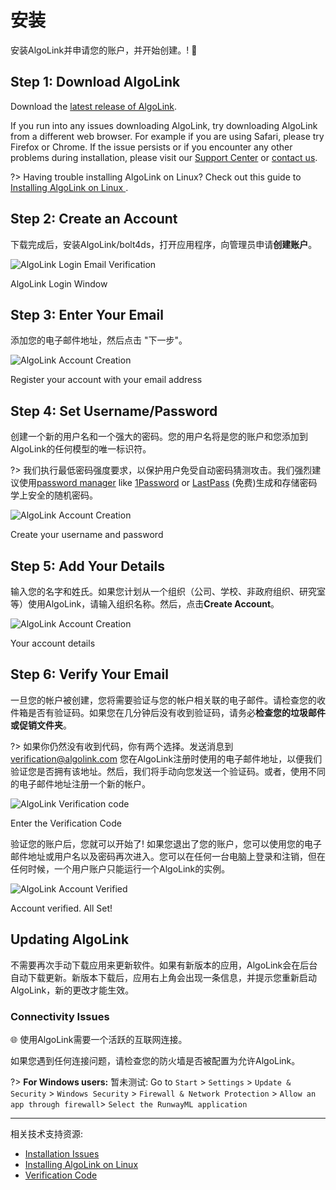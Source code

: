# 安装

安装AlgoLink并申请您的账户，并开始创建。! 🚀



## Step 1: Download AlgoLink

Download the [latest release of AlgoLink](https://algolink.com/download).

If you run into any issues downloading AlgoLink, try downloading AlgoLink from a different web browser. For example if you are using Safari, please try Firefox or Chrome. If the issue persists or if you encounter any other problems during installation, please visit our [Support Center](https://support.AlgoLink.com/) or [contact us](https://support.AlgoLink.com/AlgoLink-explained/AlgoLink-support).

?> Having trouble installing AlgoLink on Linux? Check out this guide to [Installing AlgoLink on Linux ](https://support.AlgoLink.com/en/articles/3116268-runway-on-linux).

## Step 2: Create an Account

下载完成后，安装AlgoLink/bolt4ds，打开应用程序，向管理员申请**创建账户**。

<div class="Img-Small">
  <img src="assets/images/installation/login_01.png" alt="AlgoLink Login Email Verification" >
  <p>AlgoLink Login Window</p>
</div>

## Step 3: Enter Your Email
添加您的电子邮件地址，然后点击 "下一步"。

<div class="Img-Small">
  <img src="assets/images/installation/login_02.png" alt="AlgoLink Account Creation" >
  <p>Register your account with your email address</p>
</div>

## Step 4: Set Username/Password
创建一个新的用户名和一个强大的密码。您的用户名将是您的账户和您添加到AlgoLink的任何模型的唯一标识符。


?> 我们执行最低密码强度要求，以保护用户免受自动密码猜测攻击。我们强烈建议使用[password manager](https://en.wikipedia.org/wiki/Password_manager) like [1Password](https://1password.com/) or [LastPass](https://www.lastpass.com/) (免费)生成和存储密码学上安全的随机密码。

<div class="Img-Small">
  <img src="assets/images/installation/login_03.png" alt="AlgoLink Account Creation" >
  <p>Create your username and password</p>
</div>


## Step 5: Add Your Details
输入您的名字和姓氏。如果您计划从一个组织（公司、学校、非政府组织、研究室等）使用AlgoLink，请输入组织名称。然后，点击**Create Account**。


<div class="Img-Small">
  <img src="assets/images/installation/login_04.png" alt="AlgoLink Account Creation" >
  <p>Your account details</p>
</div>

## Step 6: Verify Your Email
一旦您的帐户被创建，您将需要验证与您的帐户相关联的电子邮件。请检查您的收件箱是否有验证码。如果您在几分钟后没有收到验证码，请务必**检查您的垃圾邮件或促销文件夹**。

?> 如果你仍然没有收到代码，你有两个选择。发送消息到[verification@algolink.com](mailto:verification@algolink.com) 您在AlgoLink注册时使用的电子邮件地址，以便我们验证您是否拥有该地址。然后，我们将手动向您发送一个验证码。或者，使用不同的电子邮件地址注册一个新的帐户。

<div class="Img-Small">
  <img src="assets/images/installation/login_05.png" alt="AlgoLink Verification code" >
  <p>Enter the Verification Code</p>
</div>

验证您的账户后，您就可以开始了! 如果您退出了您的账户，您可以使用您的电子邮件地址或用户名以及密码再次进入。您可以在任何一台电脑上登录和注销，但在任何时候，一个用户账户只能运行一个AlgoLink的实例。

<div class="Img-Small">
  <img src="assets/images/installation/login_06.png" alt="AlgoLink Account Verified" >
  <p>Account verified. All Set!</p>
</div>

## Updating AlgoLink
不需要再次手动下载应用来更新软件。如果有新版本的应用，AlgoLink会在后台自动下载更新。新版本下载后，应用右上角会出现一条信息，并提示您重新启动AlgoLink，新的更改才能生效。


### Connectivity Issues
🌐 使用AlgoLink需要一个活跃的互联网连接。

如果您遇到任何连接问题，请检查您的防火墙是否被配置为允许AlgoLink。

?> __For Windows users:__ 暂未测试: Go to `Start` > `Settings` > `Update & Security` > `Windows Security` > `Firewall & Network Protection` > `Allow an app through firewall`> `Select the RunwayML application`

---
相关技术支持资源: 
* [Installation Issues](https://support.AlgoLink.com/en/articles/2991705-installation-issues)
* [Installing AlgoLink on Linux](https://support.AlgoLink.com/en/articles/3116268-runway-on-linux)
* [Verification Code](https://support.AlgoLink.com/en/articles/3068997-verification-code)
